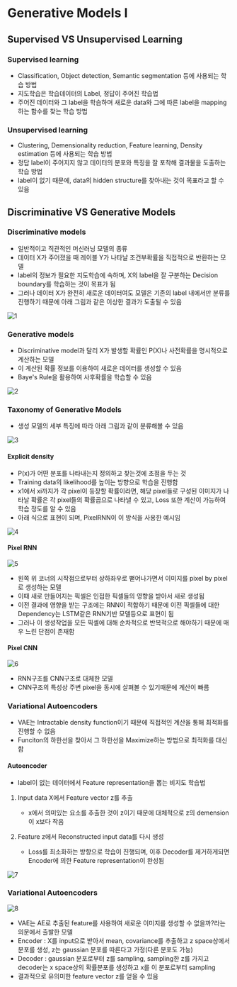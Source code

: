 # Generative Models I

## Supervised VS Unsupervised Learning

### Supervised learning

- Classification, Object detection, Semantic segmentation 등에 사용되는 학습 방법
- 지도학습은 학습데이터의 Label, 정답이 주어진 학습법
- 주어진 데이터와 그 label을 학습하며 새로운 data와 그에 따른 label을 mapping하는 함수를 찾는 학습 방법

### Unsupervised learning

- Clustering, Demensionality reduction, Feature learning, Density estimation 등에 사용되는 학습 방법
- 정답 label이 주어지지 않고 데이터의 분포와 특징을 잘 포착해 결과물을 도출하는 학습 방법
- label이 없기 때문에, data의 hidden structure를 찾아내는 것이 목표라고 할 수 있음

## Discriminative VS Generative Models

### Discriminative models

- 일반적이고 직관적인 머신러닝 모델의 종류
- 데이터 X가 주어졌을 때 레이블 Y가 나타날 조건부확률을 직접적으로 반환하는 모델
- label의 정보가 필요한 지도학습에 속하며, X의 label을 잘 구분하는 Decision boundary를 학습하는 것이 목표가 됨
- 그러나 데이터 X가 완전히 새로운 데이터여도 모델은 기존의 label 내에서만 분류를 진행하기 때문에 아래 그림과 같은 이상한 결과가 도출될 수 있음

![1](./image_ch19/1.png)

### Generative models

- Discriminative model과 달리 X가 발생할 확률인 P(X)나 사전확률을 명시적으로 계산하는 모델
- 이 계산된 확률 정보를 이용하여 새로운 데이터를 생성할 수 있음
- Baye's Rule을 활용하여 사후확률을 학습할 수 있음

![2](./image_ch19/2.png)


### Taxonomy of Generative Models

- 생성 모델의 세부 특징에 따라 아래 그림과 같이 분류해볼 수 있음

![3](./image_ch19/3.png)

#### Explicit density

- P(x)가 어떤 분포를 나타내는지 정의하고 찾는것에 초점을 두는 것
- Training data의 likelihood를 높이는 방향으로 학습을 진행함
- x1에서 xi까지가 각 pixel이 등장할 확률이라면, 해당 pixel들로 구성된 이미지가 나타날 확률은 각 pixel들의 확률곱으로 나타낼 수 있고, Loss 또한 계산이 가능하여 학습 정도를 알 수 있음
- 아래 식으로 표현이 되며, PixelRNN이 이 방식을 사용한 예시임

![4](./image_ch19/4.png)

#### Pixel RNN

![5](./image_ch19/5.png)

- 왼쪽 위 코너의 시작점으로부터 상하좌우로 뻗어나가면서 이미지를 pixel by pixel로 생성하는 모델
- 이때 새로 만들어지는 픽셀은 인접한 픽셀들의 영향을 받아서 새로 생성됨
- 이전 결과에 영향을 받는 구조에는 RNN이 적합하기 때문에 이전 픽셀들에 대한 Dependency는 LSTM같은 RNN기반 모델등으로 표현이 됨
- 그러나 이 생성작업을 모든 픽셀에 대해 순차적으로 반복적으로 해야하기 때문에 매우 느린 단점이 존재함

#### Pixel CNN

![6](./image_ch19/6.png)
- RNN구조를 CNN구조로 대체한 모델
- CNN구조의 특성상 주변 pixel을 동시에 살펴볼 수 있기때문에 계산이 빠름

### Variational Autoencoders

- VAE는 Intractable density function이기 때문에 직접적인 계산을 통해 최적화를 진행할 수 없음
- Funciton의 하한선을 찾아서 그 하한선을 Maximize하는 방법으로 최적화를 대신함

#### Autoencoder
- label이 없는 데이터에서 Feature representation을 뽑는 비지도 학습법

1. Input data X에서 Feature vector z를 추출
    - x에서 의미있는 요소를 추출한 것이 z이기 때문에 대체적으로 z의 demension이 x보다 작음
    
2. Feature z에서 Reconstructed input data를 다시 생성
    - Loss를 최소화하는 방향으로 학습이 진행되며, 이후 Decoder를 제거하게되면 Encoder에 의한 Feature representation이 완성됨
    
![7](./image_ch19/7.png)

### Variational Autoencoders

![8](./image_ch19/8.png)

- VAE는 AE로 추출된 feature를 사용하여 새로운 이미지를 생성할 수 없을까?라는 의문에서 출발한 모델
- Encoder : X를 input으로 받아서 mean, covariance를 추출하고 z space상에서 분포를 생성, z는 gaussian 분포를 따른다고 가정(다른 분포도 가능)
- Decoder : gaussian 분포로부터 z를 sampling, sampling한 z를 가지고 decoder는 x space상의 확률분포를 생성하고 x를 이 분포로부터 sampling
- 결과적으로 유의미한 feature vector z를 얻을 수 있음
